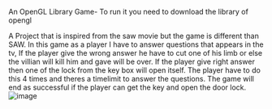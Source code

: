 An OpenGL Library Game- To run it you need to download the library of opengl

A Project that is inspired from the saw movie but the game is different than SAW. In this game as a player I have to answer questions that appears in the tv, If the player give the wrong answer he have to cut one of his limb or else the villian will kill him and gave will be over. If the player give right answer then one of the lock from the key box will open itself. The player have to do this 4 times and theres a timelimit to answer the questions. The game will end as successful if the player can get the key and open the door lock.
                                                                                                  ![image](https://github.com/user-attachments/assets/b0fb3ec8-aba1-4265-9b1d-57a2e42f2663)
